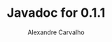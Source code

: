 ---
title: Javadoc for 0.1.1
author: Alexandre Carvalho
menu_title: 0.1.1
category: javadoc_docs
layout: iframe
iframe_url: /docs/0.1.1/site/apidocs/index.html
order: 12
---